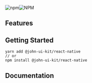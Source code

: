 

![npm](https://img.shields.io/npm/v/@john-ui-kit/react-native?style=flat-square)![NPM](https://img.shields.io/npm/l/@john-ui-kit/react-native?style=flat-square) 

## Features

## Getting Started

```shell
yarn add @john-ui-kit/react-native 
// or
npm install @john-ui-kit/react-native
```

## Documentation

